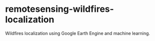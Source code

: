 # remotesensing-wildfires-localization
Wildfires localization using Google Earth Engine and machine learning.